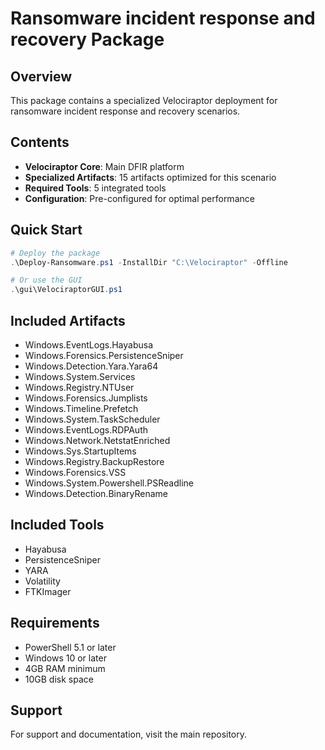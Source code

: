 # Ransomware incident response and recovery Package

## Overview
This package contains a specialized Velociraptor deployment for ransomware incident response and recovery scenarios.

## Contents
- **Velociraptor Core**: Main DFIR platform
- **Specialized Artifacts**: 15 artifacts optimized for this scenario
- **Required Tools**: 5 integrated tools
- **Configuration**: Pre-configured for optimal performance

## Quick Start
```powershell
# Deploy the package
.\Deploy-Ransomware.ps1 -InstallDir "C:\Velociraptor" -Offline

# Or use the GUI
.\gui\VelociraptorGUI.ps1
```

## Included Artifacts
- Windows.EventLogs.Hayabusa
- Windows.Forensics.PersistenceSniper
- Windows.Detection.Yara.Yara64
- Windows.System.Services
- Windows.Registry.NTUser
- Windows.Forensics.Jumplists
- Windows.Timeline.Prefetch
- Windows.System.TaskScheduler
- Windows.EventLogs.RDPAuth
- Windows.Network.NetstatEnriched
- Windows.Sys.StartupItems
- Windows.Registry.BackupRestore
- Windows.Forensics.VSS
- Windows.System.Powershell.PSReadline
- Windows.Detection.BinaryRename


## Included Tools
- Hayabusa
- PersistenceSniper
- YARA
- Volatility
- FTKImager


## Requirements
- PowerShell 5.1 or later
- Windows 10 or later
- 4GB RAM minimum
- 10GB disk space

## Support
For support and documentation, visit the main repository.
